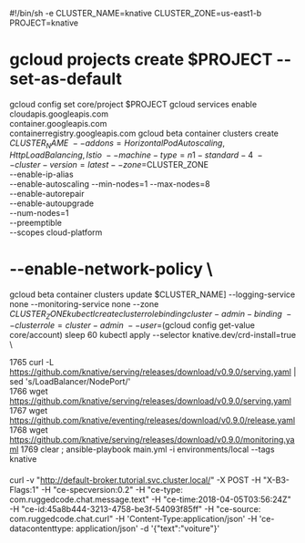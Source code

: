 #!/bin/sh -e
CLUSTER_NAME=knative
CLUSTER_ZONE=us-east1-b
PROJECT=knative
# gcloud projects create $PROJECT --set-as-default
gcloud config set core/project $PROJECT
gcloud services enable \
     cloudapis.googleapis.com \
     container.googleapis.com \
     containerregistry.googleapis.com
gcloud beta container clusters create $CLUSTER_NAME \
  --addons=HorizontalPodAutoscaling,HttpLoadBalancing,Istio \
  --machine-type=n1-standard-4 \
  --cluster-version=latest --zone=$CLUSTER_ZONE \
  --enable-ip-alias \
  --enable-autoscaling --min-nodes=1 --max-nodes=8 \
  --enable-autorepair \
  --enable-autoupgrade \
  --num-nodes=1 \
  --preemptible \
  --scopes cloud-platform
#  --enable-network-policy \
gcloud beta container clusters update $CLUSTER_NAME] --logging-service none --monitoring-service none --zone $CLUSTER_ZONE
kubectl create clusterrolebinding cluster-admin-binding \
     --clusterrole=cluster-admin \
     --user=$(gcloud config get-value core/account)
sleep 60
kubectl apply --selector knative.dev/crd-install=true \




1765  curl -L https://github.com/knative/serving/releases/download/v0.9.0/serving.yaml   | sed 's/LoadBalancer/NodePort/' \
 1766  wget https://github.com/knative/serving/releases/download/v0.9.0/serving.yaml
 1767  wget https://github.com/knative/eventing/releases/download/v0.9.0/release.yaml
 1768  wget https://github.com/knative/serving/releases/download/v0.9.0/monitoring.yaml
 1769  clear ; ansible-playbook main.yml -i environments/local --tags knative


####
curl -v "http://default-broker.tutorial.svc.cluster.local/" -X POST -H "X-B3-Flags:1"  -H "ce-specversion:0.2" -H "ce-type: com.ruggedcode.chat.message.text" -H "ce-time:2018-04-05T03:56:24Z" -H "ce-id:45a8b444-3213-4758-be3f-54093f85ff" -H "ce-source: com.ruggedcode.chat.curl" -H 'Content-Type:application/json' -H 'ce-datacontenttype: application/json' -d '{"text":"voiture"}'
